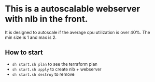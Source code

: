# This is a autoscalable webserver with nlb in the front. 
It is designed to autoscale if the average cpu utilization is over 40%.
The min size is 1 and max is 2.

## How to start
* `sh start.sh plan` to see the terraform plan
* `sh start.sh apply` to create nlb + webserver
* `sh start.sh destroy` to remove
